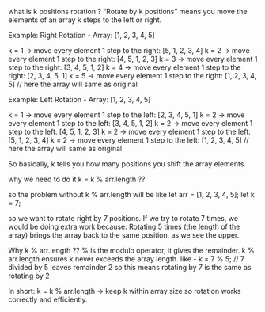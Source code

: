 what is k positions rotation ?
“Rotate by k positions” means you move the elements of an array k steps to the left or right.

Example: Right Rotation - Array: [1, 2, 3, 4, 5]

k = 1 → move every element 1 step to the right: [5, 1, 2, 3, 4]
k = 2 → move every element 1 step to the right: [4, 5, 1, 2, 3]
k = 3 → move every element 1 step to the right: [3, 4, 5, 1, 2]
k = 4 → move every element 1 step to the right: [2, 3, 4, 5, 1]
k = 5 → move every element 1 step to the right: [1, 2, 3, 4, 5] // here the array will same as original


Example: Left Rotation - Array: [1, 2, 3, 4, 5]

k = 1 → move every element 1 step to the left: [2, 3, 4, 5, 1]
k = 2 → move every element 1 step to the left: [3, 4, 5, 1, 2]
k = 2 → move every element 1 step to the left: [4, 5, 1, 2, 3]
k = 2 → move every element 1 step to the left: [5, 1, 2, 3, 4]
k = 2 → move every element 1 step to the left: [1, 2, 3, 4, 5] // here the array will same as original


So basically, k tells you how many positions you shift the array elements.


why we need to do it  k = k % arr.length ??

so the problem without k % arr.length will be like 
let arr = [1, 2, 3, 4, 5];
let k = 7;

so we want to rotate right by 7 positions.
If we try to rotate 7 times, we would be doing extra work because: Rotating 5 times (the length of the array) brings the array back to the same position. as we see the upper.


Why k % arr.length ?? 
% is the modulo operator, it gives the remainder.
k % arr.length ensures k never exceeds the array length. like - k = 7 % 5; // 7 divided by 5 leaves remainder 2 so this means rotating by 7 is the same as rotating by 2

In short: k = k % arr.length → keep k within array size so rotation works correctly and efficiently.